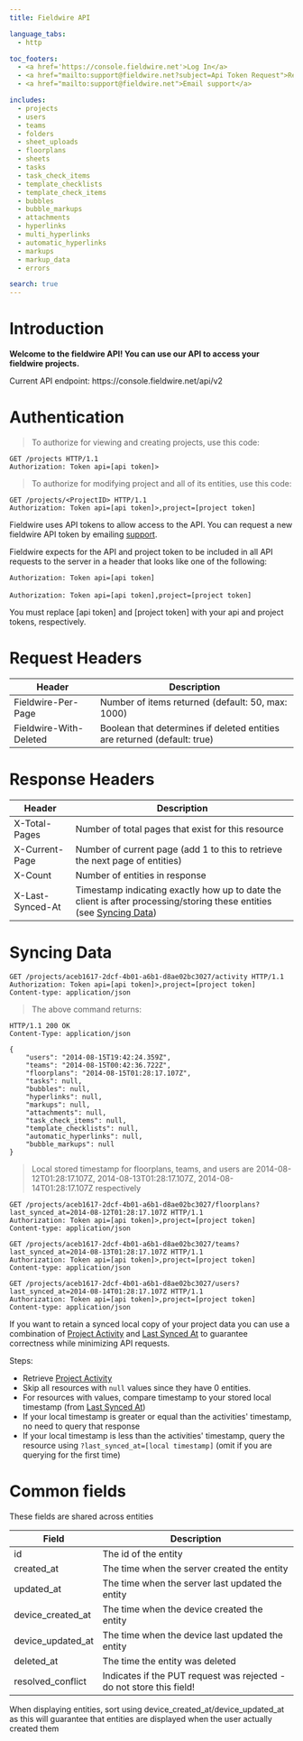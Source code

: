 ```yaml
---
title: Fieldwire API

language_tabs:
  - http

toc_footers:
  - <a href='https://console.fieldwire.net'>Log In</a>
  - <a href="mailto:support@fieldwire.net?subject=Api Token Request">Request an API token</a>
  - <a href="mailto:support@fieldwire.net">Email support</a>

includes:
  - projects
  - users
  - teams
  - folders
  - sheet_uploads
  - floorplans
  - sheets
  - tasks
  - task_check_items
  - template_checklists
  - template_check_items
  - bubbles
  - bubble_markups
  - attachments
  - hyperlinks
  - multi_hyperlinks
  - automatic_hyperlinks
  - markups
  - markup_data
  - errors

search: true
---
```


# Introduction

**Welcome to the fieldwire API! You can use our API to access your fieldwire projects.**

<aside class="notice">Current API endpoint: https://console.fieldwire.net/api/v2</aside>



# Authentication

> To authorize for viewing and creating projects, use this code:

```http
GET /projects HTTP/1.1
Authorization: Token api=[api token]>
```

> To authorize for modifying project and all of its entities, use this code:

```http
GET /projects/<ProjectID> HTTP/1.1
Authorization: Token api=[api token]>,project=[project token]
```

Fieldwire uses API tokens to allow access to the API. You can request a new fieldwire API token by emailing <a href="mailto:support@fieldwire.net?subject=Api Token Request">support</a>.

Fieldwire expects for the API and project token to be included in all API requests to the server in a header that looks like one of the following:

`Authorization: Token api=[api token]`
<br>
<br>
`Authorization: Token api=[api token],project=[project token]`

<aside class="notice">
You must replace [api token] and [project token] with your api and project tokens, respectively.
</aside>

# Request Headers

Header | Description
--------- | -----------
Fieldwire-Per-Page | Number of items returned (default: 50, max: 1000)
Fieldwire-With-Deleted | Boolean that determines if deleted entities are returned (default: true)

# Response Headers

Header | Description
--------- | -----------
X-Total-Pages | Number of total pages that exist for this resource
X-Current-Page | Number of current page (add 1 to this to retrieve the next page of entities)
X-Count | Number of entities in response
X-Last-Synced-At | Timestamp indicating exactly how up to date the client is after processing/storing these entities (see [Syncing Data](#syncing-data))

# Syncing Data

```http
GET /projects/aceb1617-2dcf-4b01-a6b1-d8ae02bc3027/activity HTTP/1.1
Authorization: Token api=[api token]>,project=[project token]
Content-type: application/json
```

> The above command returns:

```http
HTTP/1.1 200 OK
Content-Type: application/json

{
    "users": "2014-08-15T19:42:24.359Z",
    "teams": "2014-08-15T00:42:36.722Z",
    "floorplans": "2014-08-15T01:28:17.107Z",
    "tasks": null,
    "bubbles": null,
    "hyperlinks": null,
    "markups": null,
    "attachments": null,
    "task_check_items": null,
    "template_checklists": null,
    "automatic_hyperlinks": null,
    "bubble_markups": null
}
```
> Local stored timestamp for floorplans, teams, and users are 2014-08-12T01:28:17.107Z, 2014-08-13T01:28:17.107Z, 2014-08-14T01:28:17.107Z respectively

```http
GET /projects/aceb1617-2dcf-4b01-a6b1-d8ae02bc3027/floorplans?last_synced_at=2014-08-12T01:28:17.107Z HTTP/1.1
Authorization: Token api=[api token]>,project=[project token]
Content-type: application/json
```

```http
GET /projects/aceb1617-2dcf-4b01-a6b1-d8ae02bc3027/teams?last_synced_at=2014-08-13T01:28:17.107Z HTTP/1.1
Authorization: Token api=[api token]>,project=[project token]
Content-type: application/json
```

```http
GET /projects/aceb1617-2dcf-4b01-a6b1-d8ae02bc3027/users?last_synced_at=2014-08-14T01:28:17.107Z HTTP/1.1
Authorization: Token api=[api token]>,project=[project token]
Content-type: application/json
```

If you want to retain a synced local copy of your project data you can use a combination of [Project Activity](#get-project-activity) and [Last Synced At](#response-headers) to guarantee correctness while minimizing API requests.

Steps:

* Retrieve [Project Activity](#get-project-activity)
* Skip all resources with `null` values since they have 0 entities.
* For resources with values, compare timestamp to your stored local timestamp (from [Last Synced At](#response-headers))
* If your local timestamp is greater or equal than the activities' timestamp, no need to query that response
* If your local timestamp is less than the activities' timestamp, query the resource using `?last_synced_at=[local timestamp]` (omit if you are querying for the first time)

# Common fields

These fields are shared across entities

Field | Description
--------- | -----------
id | The id of the entity
created_at | The time when the server created the entity
updated_at | The time when the server last updated the entity
device_created_at | The time when the device created the entity
device_updated_at | The time when the device last updated the entity
deleted_at | The time the entity was deleted
resolved_conflict | Indicates if the PUT request was rejected - do not store this field!

<aside class="notice">
When displaying entities, sort using device_created_at/device_updated_at as this will guarantee that entities are displayed when the user actually created them
</aside>